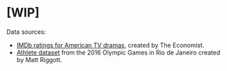 # [WIP]

Data sources:

- [IMDb ratings for American TV dramas](https://github.com/TheEconomist/graphic-detail-data/tree/master/data/2018-11-24_tv-ratings), created by The Economist.
- [Athlete dataset](https://github.com/flother/rio2016) from the 2016 Olympic Games in Rio de Janeiro created by Matt Riggott.
